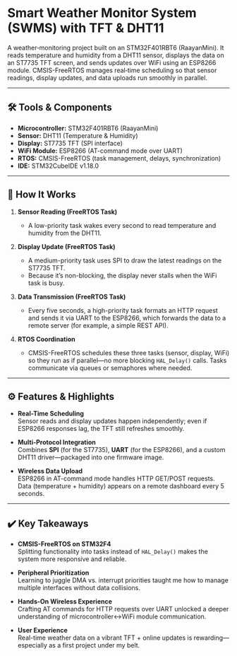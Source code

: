 # Smart Weather Monitor System (SWMS) with TFT & DHT11

A weather‐monitoring project built on an STM32F401RBT6 (RaayanMini). It reads temperature and humidity from a DHT11 sensor, displays the data on an ST7735 TFT screen, and sends updates over WiFi using an ESP8266 module. CMSIS-FreeRTOS manages real‐time scheduling so that sensor readings, display updates, and data uploads run smoothly in parallel.

---

## 🛠 Tools & Components

- **Microcontroller:** STM32F401RBT6 (RaayanMini)  
- **Sensor:** DHT11 (Temperature & Humidity)  
- **Display:** ST7735 TFT (SPI interface)  
- **WiFi Module:** ESP8266 (AT-command mode over UART)  
- **RTOS:** CMSIS-FreeRTOS (task management, delays, synchronization)  
- **IDE:** STM32CubeIDE v1.18.0  

---

## 🔧 How It Works

1. **Sensor Reading (FreeRTOS Task)**  
   - A low-priority task wakes every second to read temperature and humidity from the DHT11.

2. **Display Update (FreeRTOS Task)**  
   - A medium-priority task uses SPI to draw the latest readings on the ST7735 TFT.  
   - Because it’s non-blocking, the display never stalls when the WiFi task is busy.

3. **Data Transmission (FreeRTOS Task)**  
   - Every five seconds, a high-priority task formats an HTTP request and sends it via UART to the ESP8266, which forwards the data to a remote server (for example, a simple REST API).

4. **RTOS Coordination**  
   - CMSIS-FreeRTOS schedules these three tasks (sensor, display, WiFi) so they run as if parallel—no more blocking `HAL_Delay()` calls. Tasks communicate via queues or semaphores where needed.

---

## ⚙️ Features & Highlights

- **Real-Time Scheduling**  
  Sensor reads and display updates happen independently; even if ESP8266 responses lag, the TFT still refreshes smoothly.

- **Multi-Protocol Integration**  
  Combines **SPI** (for the ST7735), **UART** (for the ESP8266), and a custom DHT11 driver—packaged into one firmware image.

- **Wireless Data Upload**  
  ESP8266 in AT-command mode handles HTTP GET/POST requests. Data (temperature + humidity) appears on a remote dashboard every 5 seconds.

---

## ✔️ Key Takeaways

- **CMSIS-FreeRTOS on STM32F4**  
  Splitting functionality into tasks instead of `HAL_Delay()` makes the system more responsive and reliable.

- **Peripheral Prioritization**  
  Learning to juggle DMA vs. interrupt priorities taught me how to manage multiple interfaces without data collisions.

- **Hands-On Wireless Experience**  
  Crafting AT commands for HTTP requests over UART unlocked a deeper understanding of microcontroller↔WiFi module communication.

- **User Experience**  
  Real-time weather data on a vibrant TFT + online updates is rewarding—especially as a first project under my belt.


